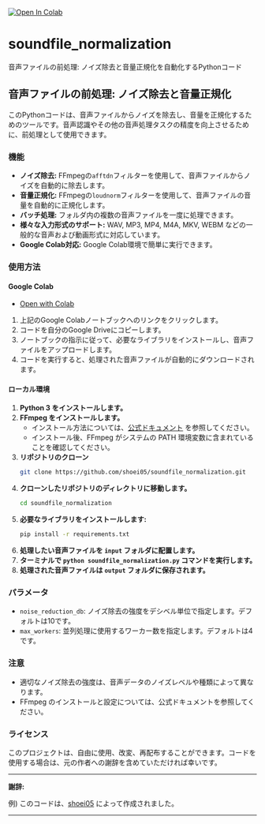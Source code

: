 [![Open In Colab](https://colab.research.google.com/assets/colab-badge.svg)](https://colab.research.google.com/drive/1S9gfGZZ2NleEv6QgH51dxu2s95sOfgQ2?usp=sharing)

# soundfile_normalization
音声ファイルの前処理: ノイズ除去と音量正規化を自動化するPythonコード

## 音声ファイルの前処理: ノイズ除去と音量正規化

このPythonコードは、音声ファイルからノイズを除去し、音量を正規化するためのツールです。音声認識やその他の音声処理タスクの精度を向上させるために、前処理として使用できます。

### 機能

* **ノイズ除去:** FFmpegの`afftdn`フィルターを使用して、音声ファイルからノイズを自動的に除去します。
* **音量正規化:** FFmpegの`loudnorm`フィルターを使用して、音声ファイルの音量を自動的に正規化します。
* **バッチ処理:** フォルダ内の複数の音声ファイルを一度に処理できます。
* **様々な入力形式のサポート:** WAV, MP3, MP4, M4A, MKV, WEBM などの一般的な音声および動画形式に対応しています。
* **Google Colab対応:** Google Colab環境で簡単に実行できます。

### 使用方法

#### Google Colab

- [Open with Colab](https://colab.research.google.com/drive/1S9gfGZZ2NleEv6QgH51dxu2s95sOfgQ2?usp=sharing)

1. 上記のGoogle Colabノートブックへのリンクをクリックします。
2. コードを自分のGoogle Driveにコピーします。
3. ノートブックの指示に従って、必要なライブラリをインストールし、音声ファイルをアップロードします。
4. コードを実行すると、処理された音声ファイルが自動的にダウンロードされます。

#### ローカル環境

1. **Python 3 をインストールします。**
2. **FFmpeg をインストールします。** 
   - インストール方法については、[公式ドキュメント](https://ffmpeg.org/download.html) を参照してください。
   - インストール後、FFmpeg がシステムの PATH 環境変数に含まれていることを確認してください。
3. **リポジトリのクローン** 
   ```bash
   git clone https://github.com/shoei05/soundfile_normalization.git
   ```
4. **クローンしたリポジトリのディレクトリに移動します。**
   ```bash
   cd soundfile_normalization
   ```
5. **必要なライブラリをインストールします:** 
   ```bash
   pip install -r requirements.txt
   ```
6. **処理したい音声ファイルを `input` フォルダに配置します。**
7. **ターミナルで `python soundfile_normalization.py` コマンドを実行します。**
8. **処理された音声ファイルは `output` フォルダに保存されます。**

### パラメータ

* `noise_reduction_db`: ノイズ除去の強度をデシベル単位で指定します。デフォルトは10です。
* `max_workers`: 並列処理に使用するワーカー数を指定します。デフォルトは4です。

### 注意

* 適切なノイズ除去の強度は、音声データのノイズレベルや種類によって異なります。
* FFmpeg のインストールと設定については、公式ドキュメントを参照してください。

### ライセンス

このプロジェクトは、自由に使用、改変、再配布することができます。コードを使用する場合は、元の作者への謝辞を含めていただければ幸いです。 

---
**謝辞:** 

例) このコードは、[shoei05](https://github.com/shoei05) によって作成されました。 

--- 
